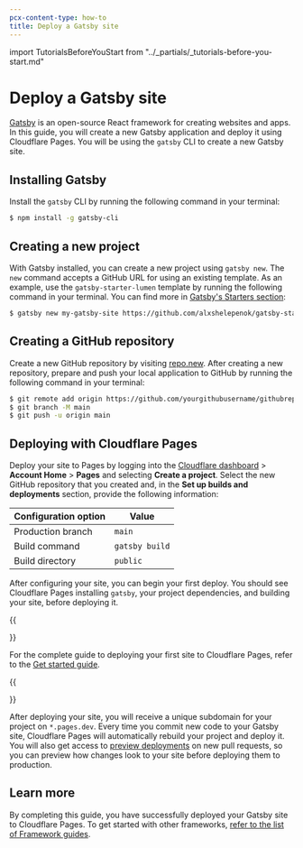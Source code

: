```yaml
---
pcx-content-type: how-to
title: Deploy a Gatsby site
---
```


import TutorialsBeforeYouStart from "../\_partials/\_tutorials-before-you-start.md"

# Deploy a Gatsby site

[Gatsby](https://www.gatsbyjs.com/) is an open-source React framework for creating websites and apps. In this guide, you will create a new Gatsby application and deploy it using Cloudflare Pages. You will be using the `gatsby` CLI to create a new Gatsby site.

## Installing Gatsby

Install the `gatsby` CLI by running the following command in your terminal:

```sh
$ npm install -g gatsby-cli
```

## Creating a new project

With Gatsby installed, you can create a new project using `gatsby new`. The `new` command accepts a GitHub URL for using an existing template. As an example, use the `gatsby-starter-lumen` template by running the following command in your terminal. You can find more in [Gatsby's Starters section](https://www.gatsbyjs.com/starters/?v=2):

```sh
$ gatsby new my-gatsby-site https://github.com/alxshelepenok/gatsby-starter-lumen
```

<TutorialsBeforeYouStart/>

## Creating a GitHub repository

Create a new GitHub repository by visiting [repo.new](https://repo.new). After creating a new repository, prepare and push your local application to GitHub by running the following command in your terminal:

```sh
$ git remote add origin https://github.com/yourgithubusername/githubrepo
$ git branch -M main
$ git push -u origin main
```

## Deploying with Cloudflare Pages

Deploy your site to Pages by logging into the [Cloudflare dashboard](https://dash.cloudflare.com/) > **Account Home** > **Pages** and selecting **Create a project**. Select the new GitHub repository that you created and, in the **Set up builds and deployments** section, provide the following information:

<TableLayout>

| Configuration option | Value          |
| -------------------- | -------------- |
| Production branch    | `main`         |
| Build command        | `gatsby build` |
| Build directory      | `public`       |

</TableLayout>

After configuring your site, you can begin your first deploy. You should see Cloudflare Pages installing `gatsby`, your project dependencies, and building your site, before deploying it.

{{<Aside type="note">}}

For the complete guide to deploying your first site to Cloudflare Pages, refer to the [Get started guide](/pages/get-started/).

{{</Aside>}}

After deploying your site, you will receive a unique subdomain for your project on `*.pages.dev`.
Every time you commit new code to your Gatsby site, Cloudflare Pages will automatically rebuild your project and deploy it. You will also get access to [preview deployments](/pages/platform/preview-deployments/) on new pull requests, so you can preview how changes look to your site before deploying them to production.

## Learn more

By completing this guide, you have successfully deployed your Gatsby site to Cloudflare Pages. To get started with other frameworks, [refer to the list of Framework guides](/pages/framework-guides/).
